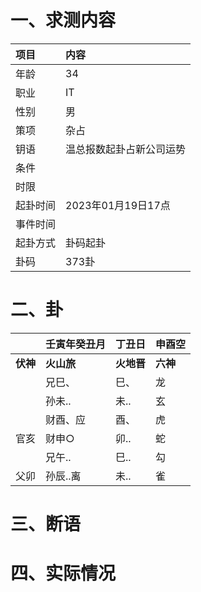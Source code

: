 # 一、求测内容
|项目|内容|
|:-|:-|
|年龄|34|
|职业|IT|
|性别|男|
|策项|杂占|
|钥语|温总报数起卦占新公司运势|
|条件||
|时限||
|起卦时间|2023年01月19日17点|
|事件时间||
|起卦方式|卦码起卦|
|卦码|373卦|

# 二、卦
||壬寅年癸丑月|丁丑日|申酉空|
|:-|:-|:-|:-|
|**伏神**|**火山旅**|**火地晋**|**六神**|
||兄巳、|巳、|龙|
||孙未..|未..|玄|
||财酉、应|酉、|虎|
|官亥|财申○|卯..|蛇|
||兄午..|巳..|勾|
|父卯|孙辰..离|未..|雀|


# 三、断语

# 四、实际情况